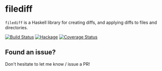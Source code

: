 # filediff

`filediff` is a Haskell library for creating diffs, and applying diffs to files and directories.

[![Build Status](https://travis-ci.org/bgwines/filediff.svg?branch=master)](https://travis-ci.org/bgwines/filediff) [![Hackage](https://img.shields.io/hackage/v/filediff.svg)](https://hackage.haskell.org/package/filediff) [![Coverage Status](https://coveralls.io/repos/bgwines/filediff/badge.svg?branch=master)](https://coveralls.io/r/bgwines/filediff?branch=master)

## Found an issue?

Don't hesitate to let me know / issue a PR!

